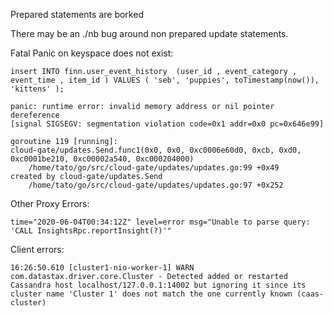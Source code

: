 Prepared statements are borked

There may be an ./nb bug around non prepared update statements.

Fatal Panic on keyspace does not exist:

    insert INTO finn.user_event_history  (user_id , event_category , event_time , item_id ) VALUES ( 'seb', 'puppies', toTimestamp(now()), 'kittens' );



```
panic: runtime error: invalid memory address or nil pointer dereference
[signal SIGSEGV: segmentation violation code=0x1 addr=0x0 pc=0x646e99]

goroutine 119 [running]:
cloud-gate/updates.Send.func1(0x0, 0x0, 0xc0006e60d0, 0xcb, 0xd0, 0xc0001be210, 0xc00002a540, 0xc000204000)
	/home/tato/go/src/cloud-gate/updates/updates.go:99 +0x49
created by cloud-gate/updates.Send
	/home/tato/go/src/cloud-gate/updates/updates.go:97 +0x252
```



Other Proxy Errors:

    time="2020-06-04T00:34:12Z" level=error msg="Unable to parse query: 'CALL InsightsRpc.reportInsight(?)'"

Client errors:

    16:26:50.610 [cluster1-nio-worker-1] WARN  com.datastax.driver.core.Cluster - Detected added or restarted Cassandra host localhost/127.0.0.1:14002 but ignoring it since its cluster name 'Cluster 1' does not match the one currently known (caas-cluster)


